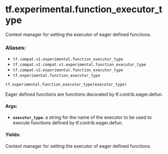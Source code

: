 <div itemscope itemtype="http://developers.google.com/ReferenceObject">
<meta itemprop="name" content="tf.experimental.function_executor_type" />
<meta itemprop="path" content="Stable" />
</div>

# tf.experimental.function_executor_type

Context manager for setting the executor of eager defined functions.

### Aliases:

* `tf.compat.v1.experimental.function_executor_type`
* `tf.compat.v2.compat.v1.experimental.function_executor_type`
* `tf.compat.v2.experimental.function_executor_type`
* `tf.experimental.function_executor_type`

``` python
tf.experimental.function_executor_type(executor_type)
```

<!-- Placeholder for "Used in" -->

Eager defined functions are functions decorated by tf.contrib.eager.defun.

#### Args:


* <b>`executor_type`</b>: a string for the name of the executor to be used to execute
  functions defined by tf.contrib.eager.defun.


#### Yields:

Context manager for setting the executor of eager defined functions.
